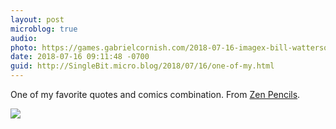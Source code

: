 ```yaml
---
layout: post
microblog: true
audio: 
photo: https://games.gabrielcornish.com/2018-07-16-imagex-bill-watterson-quote.jpg
date: 2018-07-16 09:11:48 -0700
guid: http://SingleBit.micro.blog/2018/07/16/one-of-my.html
---
```

One of my favorite quotes and comics combination. From [Zen Pencils](https://zenpencils.com/).

<a href="https://zenpencils.com/"><img src="https://games.gabrielcornish.com/2018-07-16-imagex-bill-watterson-quote.jpg"></a>

